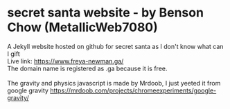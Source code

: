# secret santa website - by Benson Chow (MetallicWeb7080)
A Jekyll website hosted on github for secret santa as I don't know what can I gift<br>
Live link: https://www.freya-newman.ga/ <br>
The domain name is registered as .ga because it is free. <br><br>
The gravity and physics javascript is made by Mrdoob, I just yeeted it from google gravity
https://mrdoob.com/projects/chromeexperiments/google-gravity/

